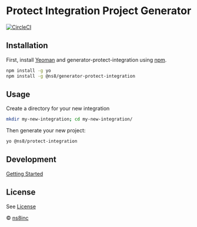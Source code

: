 # Protect Integration Project Generator

[![CircleCI](https://circleci.com/gh/ns8inc/generator-protect-integration.svg?style=svg&circle-token=c8653233eb3857e2f8f4d58ca8f79cf199b66ada)](https://app.circleci.com/pipelines/github/ns8inc/generator-protect-integration)

## Installation

First, install [Yeoman](http://yeoman.io) and generator-protect-integration using [npm](https://www.npmjs.com/).

```bash
npm install -g yo
npm install -g @ns8/generator-protect-integration
```

## Usage

Create a directory for your new integration

```bash
mkdir my-new-integration; cd my-new-integration/
```

Then generate your new project:

```bash
yo @ns8/protect-integration
```

## Development

[Getting Started](public/en/platform/generator-protect-integration/getting-started.md)

## License

See [License](./LICENSE)

 © [ns8inc](https://ns8.com)
